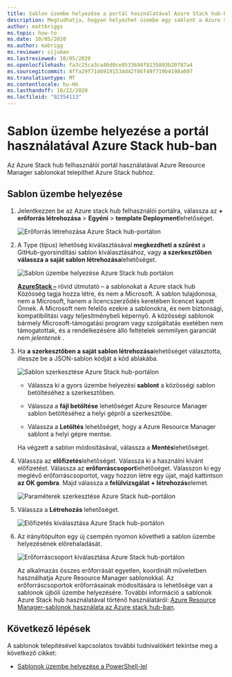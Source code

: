 ```yaml
---
title: Sablon üzembe helyezése a portál használatával Azure Stack hub-ban
description: Megtudhatja, hogyan helyezhet üzembe egy sablont a Azure Stack hub Portal használatával.
author: mattbriggs
ms.topic: how-to
ms.date: 10/05/2020
ms.author: mabrigg
ms.reviewer: sijuman
ms.lastreviewed: 10/05/2020
ms.openlocfilehash: fa3c25ca3ca46d0ce8533694f8135803b20f87a4
ms.sourcegitcommit: 8ffa29f71d69191534d42f86f49f719b4198a097
ms.translationtype: MT
ms.contentlocale: hu-HU
ms.lasthandoff: 10/22/2020
ms.locfileid: "92354113"
---
```

# <a name="deploy-a-template-using-the-portal-in-azure-stack-hub"></a>Sablon üzembe helyezése a portál használatával Azure Stack hub-ban

Az Azure Stack hub felhasználói portál használatával Azure Resource Manager sablonokat telepíthet Azure Stack hubhoz.

## <a name="to-deploy-a-template"></a>Sablon üzembe helyezése

1. Jelentkezzen be az Azure stack hub felhasználói portálra, válassza az **+ erőforrás létrehozása**  >  **Egyéni**  >  **template Deployment**lehetőséget.

   ![Erőforrás létrehozása Azure Stack hub-portálon](media/azure-stack-deploy-template-portal/template-deploy1a.png)

2. A Type (típus) lehetőség kiválasztásával **megkezdheti a szűrést** a GitHub-gyorsindítási sablon kiválasztásához, vagy **a szerkesztőben válassza a saját sablon létrehozása**lehetőséget.

   ![Sablon üzembe helyezése Azure Stack hub portálon](media/azure-stack-deploy-template-portal/template-deploy2a.png)

    [**AzureStack –**](https://github.com/Azure/AzureStack-QuickStart-Templates) rövid útmutató – a sablonokat a Azure stack hub Közösség tagja hozza létre, és nem a Microsoft. A sablon tulajdonosa, nem a Microsoft, hanem a licencszerződés keretében licencet kapott Önnek. A Microsoft nem felelős ezekre a sablonokra, és nem biztonsági, kompatibilitási vagy teljesítménybeli képernyő. A közösségi sablonok bármely Microsoft-támogatási program vagy szolgáltatás esetében nem támogatottak, és a rendelkezésére álló feltételek semmilyen garanciát nem *jelentenek* .

3. Ha **a szerkesztőben a saját sablon létrehozása**lehetőséget választotta, illessze be a JSON-sablon kódját a kód ablakába.

   ![Sablon szerkesztése Azure Stack hub-portálon](media/azure-stack-deploy-template-portal/template-deploy3a.png)

    - Válassza ki a gyors üzembe helyezési **sablont** a közösségi sablon betöltéséhez a szerkesztőben.

    - Válassza a **fájl betöltése** lehetőséget Azure Resource Manager sablon betöltéséhez a helyi gépről a szerkesztőbe.

    - Válassza a **Letöltés** lehetőséget, hogy a Azure Resource Manager sablont a helyi gépre mentse.

    Ha végzett a sablon módosításával, válassza a **Mentés**lehetőséget.

4. Válassza az **előfizetés**lehetőséget. Válassza ki a használni kívánt előfizetést. Válassza az **erőforráscsoport**lehetőséget. Válasszon ki egy meglévő erőforráscsoportot, vagy hozzon létre egy újat, majd kattintson **az OK gombra**. Majd válassza a **felülvizsgálat + létrehozás**elemet.

   ![Paraméterek szerkesztése Azure Stack hub-portálon](media/azure-stack-deploy-template-portal/template-deploy4a.png)

5. Válassza a **Létrehozás** lehetőséget.

   ![Előfizetés kiválasztása Azure Stack hub-portálon](media/azure-stack-deploy-template-portal/template-deploy5a.png)

6. Az irányítópulton egy új csempén nyomon követheti a sablon üzembe helyezésének előrehaladását.

   ![Erőforráscsoport kiválasztása Azure Stack hub-portálon](media/azure-stack-deploy-template-portal/template-deploy6a.png)

   Az alkalmazás összes erőforrását egyetlen, koordinált műveletben használhatja Azure Resource Manager sablonokkal. Az erőforráscsoportok erőforrásainak módosítására is lehetősége van a sablonok újbóli üzembe helyezésére. További információ a sablonok Azure Stack hub használatával történő használatáról: [Azure Resource Manager-sablonok használata az Azure stack hub-ban](azure-stack-arm-templates.md).

## <a name="next-steps"></a>Következő lépések

A sablonok telepítésével kapcsolatos további tudnivalókért tekintse meg a következő cikket:

- [Sablonok üzembe helyezése a PowerShell-lel](azure-stack-deploy-template-powershell.md)
